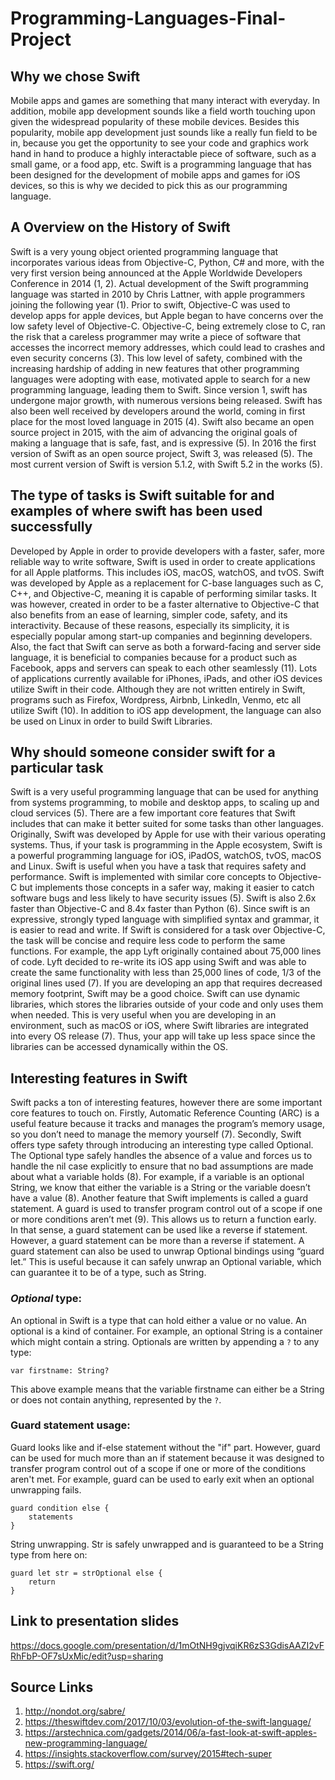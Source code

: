 # Programming-Languages-Final-Project

## __Why we chose Swift__ 

Mobile apps and games are something that many interact with everyday. In addition, mobile app development sounds like a field worth touching upon given the widespread popularity of these mobile devices. Besides this popularity, mobile app development just sounds like a really fun field to be in, because you get the opportunity to see your code and graphics work hand in hand to produce a highly interactable piece of software, such as a small game, or a food app, etc. Swift is a programming language that has been designed for the development of mobile apps and games for iOS devices, so this is why we decided to pick this as our programming language.

## __A Overview on the History of Swift__

Swift is a very young object oriented programming language that incorporates various ideas from Objective-C, Python, C# and more, with the very first version being announced at the Apple Worldwide Developers Conference in 2014 (1, 2). Actual development of the Swift programming language was started in 2010 by Chris Lattner, with apple programmers joining the following year (1). Prior to swift, Objective-C was used to develop apps for apple devices, but Apple began to have concerns over the low safety level of Objective-C. Objective-C, being extremely close to C, ran the risk that a careless programmer may write a piece of software that accesses the incorrect memory addresses, which could lead to crashes and even security concerns (3). This low level of safety, combined with the increasing hardship of adding in new features that other programming languages were adopting with ease, motivated apple to search for a new programming language, leading them to Swift. Since version 1, swift has undergone major growth, with numerous versions being released. Swift has also been well received by developers around the world, coming in first place for the most loved language in 2015 (4). Swift also became an open source project in 2015, with the aim of advancing the original goals of making a language that is safe, fast, and is expressive (5). In 2016 the first version of Swift as an open source project, Swift 3, was released (5). The most current version of Swift is version 5.1.2, with Swift 5.2 in the works (5).

## __The type of tasks is Swift suitable for and examples of where swift has been used successfully__
Developed by Apple in order to provide developers with a faster, safer, more reliable way to write software, Swift is used in order to create applications for all Apple platforms. This includes iOS, macOS, watchOS, and tvOS. Swift was developed by Apple as a replacement for C-base languages such as C, C++, and Objective-C, meaning it is capable of performing similar tasks. It was however, created in order to be a faster alternative to Objective-C that also benefits from an ease of learning, simpler code, safety, and its interactivity. Because of these reasons, especially its simplicity, it is especially popular among start-up companies and beginning developers. Also, the fact that Swift can serve as both a forward-facing and server side language, it is beneficial to companies because for a product such as Facebook, apps and servers can speak to each other seamlessly (11). Lots of applications currently available for iPhones, iPads, and other iOS devices utilize Swift in their code. Although they are not written entirely in Swift, programs such as Firefox, Wordpress, Airbnb, LinkedIn, Venmo, etc all utilize Swift (10). In addition to iOS app development, the language can also be used on Linux in order to build Swift Libraries.

## __Why should someone consider swift for a particular task__
Swift is a very useful programming language that can be used for anything from systems programming, to mobile and desktop apps, to scaling up and cloud services (5). There are a few important core features that Swift includes that can make it better suited for some tasks than other languages. Originally, Swift was developed by Apple for use with their various operating systems. Thus, if your task is programming in the Apple ecosystem, Swift is a powerful programming language for iOS, iPadOS, watchOS, tvOS, macOS and Linux. Swift is useful when you have a task that requires safety and performance. Swift is implemented with similar core concepts to Objective-C but implements those concepts in a safer way, making it easier to catch software bugs and less likely to have security issues (5). Swift is also 2.6x faster than Objective-C and 8.4x faster than Python (6). Since swift is an expressive, strongly typed language with simplified syntax and grammar, it is easier to read and write. If Swift is considered for a task over Objective-C, the task will be concise and require less code to perform the same functions. For example, the app Lyft originally contained about 75,000 lines of code. Lyft decided to re-write its iOS app using Swift and was able to create the same functionality with less than 25,000 lines of code, 1/3 of the original lines used (7). If you are developing an app that requires decreased memory footprint, Swift may be a good choice. Swift can use dynamic libraries, which stores the libraries outside of your code and only uses them when needed. This is very useful when you are developing in an environment, such as macOS or iOS, where Swift libraries are integrated into every OS release (7).  Thus, your app will take up less space since the libraries can be accessed dynamically within the OS.

## __Interesting features in Swift__
Swift packs a ton of interesting features, however there are some important core features to touch on. Firstly, Automatic Reference Counting (ARC) is a useful feature because it tracks and manages the program’s memory usage, so you don’t need to manage the memory yourself (7). Secondly, Swift offers type safety through introducing an interesting type called Optional. The Optional type safely handles the absence of a value and forces us to handle the nil case explicitly to ensure that no bad assumptions are made about what a variable holds (8). For example, if a variable is an optional String, we know that either the variable is a String or the variable doesn’t have a value (8). Another feature that Swift implements is called a guard statement. A guard is used to transfer program control out of a scope if one or more conditions aren’t met (9). This allows us to return a function early. In that sense, a guard statement can be used like a reverse if statement. However, a guard statement can be more than a reverse if statement. A guard statement can also be used to unwrap Optional bindings using “guard let.” This is useful because it can safely unwrap an Optional variable, which can guarantee it to be of a type, such as String.

### *Optional* type:
An optional in Swift is a type that can hold either a value or no value.  An optional is a kind of container. For example, an optional String is a container which might contain a string. Optionals are written by appending a `?` to any type:
```
var firstname: String?
```
This above example means that the variable firstname can either be a String or does not contain anything, represented by the `?`.

### Guard statement usage:
Guard looks like and if-else statement without the "if" part. However, guard can be used for much more than an if statement because it was designed to transfer program control out of a scope if one or more of the conditions aren't met. For example, guard can be used to early exit when an optional unwrapping fails. 
```
guard condition else {
    statements
}
```
String unwrapping. Str is safely unwrapped and is guaranteed to be a String type from here on:
```
guard let str = strOptional else {
    return
}
```
## __Link to presentation slides__
https://docs.google.com/presentation/d/1mOtNH9gjvqiKR6zS3GdisAAZI2vFRhFbP-OF7sUxMic/edit?usp=sharing

## __Source Links__

1. http://nondot.org/sabre/
2. https://theswiftdev.com/2017/10/03/evolution-of-the-swift-language/
3. https://arstechnica.com/gadgets/2014/06/a-fast-look-at-swift-apples-new-programming-language/
4. https://insights.stackoverflow.com/survey/2015#tech-super
5. https://swift.org/
